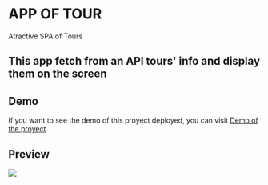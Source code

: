# APP OF TOUR
Atractive SPA of Tours

## This app fetch from an API tours' info and display them on the screen

## Demo
If you want to see the demo of this proyect deployed, you can visit [Demo of the proyect](https://l7hs7.csb.app/)

## Preview

![](https://uploads.codesandbox.io/uploads/user/6aec20cd-5b6c-40e8-94fa-9be638e050c2/4ZDq-preview.png)

